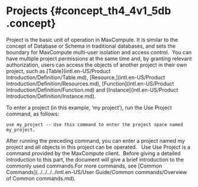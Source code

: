 # Projects {#concept_th4_4v1_5db .concept}

Project is the basic unit of operation in MaxCompute. It is similar to the concept of Database or Schema in traditional databases, and sets the boundary for MaxCompute multi-user isolation and access control.  You can have multiple project permissions at the same time and, by granting relevant authorization, users can access the objects of another project in their own project, such as [Table](intl.en-US/Product Introduction/Definition/Table.md), [Resource,](intl.en-US/Product Introduction/Definition/Resources.md), [Function](intl.en-US/Product Introduction/Definition/Function.md) and [Instance](intl.en-US/Product Introduction/Definition/Instance.md).

To enter a project \(in this example, ‘my project’\), run the Use Project command, as follows:

```
use my_project -- Use this command to enter the project space named my_project.
```

After running the preceding command, you can enter a project named my project and all objects in this project can be operated.   Use Use Project is a command provided by the MaxCompute client.  Before giving a detailed introduction to this part, the document will give a brief introduction to the commonly used commands.For more commands, see [Common Commands](../../../../intl.en-US/User Guide/Common commands/Overview of Common commands.md).

